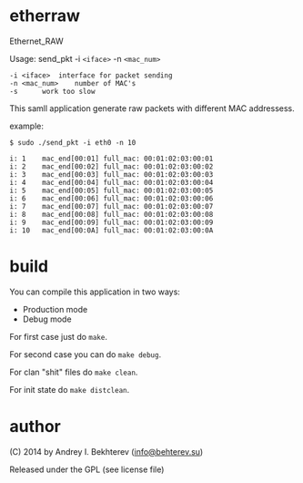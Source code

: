 etherraw
========

Ethernet_RAW

Usage: send_pkt -i `<iface>` -n `<mac_num>`

	-i <iface>	interface for packet sending
	-n <mac_num>	number of MAC's
	-s		work too slow

This samll application generate raw packets with different MAC addressess.

example:

```
$ sudo ./send_pkt -i eth0 -n 10

i: 1	mac_end[00:01] full_mac: 00:01:02:03:00:01
i: 2	mac_end[00:02] full_mac: 00:01:02:03:00:02
i: 3	mac_end[00:03] full_mac: 00:01:02:03:00:03
i: 4	mac_end[00:04] full_mac: 00:01:02:03:00:04
i: 5	mac_end[00:05] full_mac: 00:01:02:03:00:05
i: 6	mac_end[00:06] full_mac: 00:01:02:03:00:06
i: 7	mac_end[00:07] full_mac: 00:01:02:03:00:07
i: 8	mac_end[00:08] full_mac: 00:01:02:03:00:08
i: 9	mac_end[00:09] full_mac: 00:01:02:03:00:09
i: 10	mac_end[00:0A] full_mac: 00:01:02:03:00:0A

```

build
=====

You can compile this application in two ways:

 * Production mode
 * Debug mode

For first case just do `make`.

For second case you can do `make debug`.

For clan "shit" files do `make clean`.

For init state do `make distclean`.

author
======

(C) 2014 by Andrey I. Bekhterev (info@behterev.su)

Released under the GPL (see license file)
